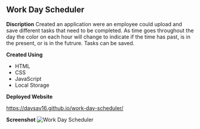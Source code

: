 ## Work Day Scheduler

**Discription**
Created an application were an employee could upload and save different tasks that need to be completed. As time goes throughout the day the color on each hour will change to indicate if the time has past, is in the present, or is in the futrure. Tasks can be saved. 

**Created Using**
- HTML
- CSS
- JavaScript
- Local Storage

**Deployed Website**

 https://davsav16.github.io/work-day-scheduler/
 
 **Screenshot**
![Work Day Scheduler](https://user-images.githubusercontent.com/77703087/115102266-073da500-9f07-11eb-8f48-65222cf8adc3.PNG)
